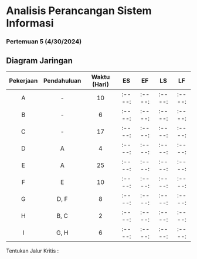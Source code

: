 # **Analisis Perancangan Sistem Informasi**
### Pertemuan 5 (4/30/2024)

## Diagram Jaringan
| Pekerjaan | Pendahuluan | Waktu (Hari) | ES | EF | LS | LF |
| :---: | :----: | :----: | :----: | :----: | :----: | :----: |
| A | - | 10 | :----: | :----: | :----: | :----: |
| B | - | 6 | :----: | :----: | :----: | :----: |
| C | - | 17 | :----: | :----: | :----: | :----: |
| D | A | 4 | :----: | :----: | :----: | :----: |
| E | A | 25 | :----: | :----: | :----: | :----: |
| F | E | 10 | :----: | :----: | :----: | :----: |
| G | D, F | 8 | :----: | :----: | :----: | :----: |
| H | B, C | 2 | :----: | :----: | :----: | :----: |
| I | G, H | 6 | :----: | :----: | :----: | :----: |

Tentukan Jalur Kritis :
